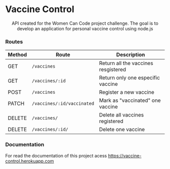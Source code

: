 # Vaccine Control
<p align="center">API created for the Women Can Code project challenge. The goal is to develop an application for personal vaccine control using node.js</p>


### Routes

| Method       | Route                      | Description                            |
| ------------ | -------------------------- | -------------------------------------- |
| GET          | `/vaccines`                | Return all the vaccines resgistered    |
| GET          | `/vaccines/:id`            | Return only one especific vaccine      |
| POST         | `/vaccines`                | Register a new vaccine                 |
| PATCH        | `/vaccines/:id/vaccinated` | Mark as "vaccinated" one vaccine       |
| DELETE       | `/vaccines/`               | Delete all vaccines registered          |
| DELETE       | `/vaccines/:id/`           | Delete one vaccine                     |

### Documentation

For read the documentation of this project acess https://vaccine-control.herokuapp.com 

